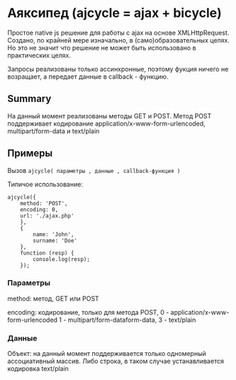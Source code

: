 # Аяксипед (ajсycle = ajax + biсycle)

Простое native js решение для работы с ajax на основе XMLHttpRequest.
Создано, по крайней мере изначально, в (само)образовательных целях.
Но это не значит что решение не может быть использовано в практических целях.

Запросы реализованы только ассинхронные, поэтому фукция ничего не возращает,
а передает данные в callback - функцию.

## Summary

На данный момент реализованы методы GET и POST. Метод POST поддерживает
кодирование application/x-www-form-urlencoded, multipart/form-data и text/plain

## Примеры

Вызов `ajсycle( параметры , данные , callback-функция )`

Типичое использование:

    ajсycle({
        method: 'POST',
        encoding: 0,
        url: './ajax.php'
        },
        {
            name: 'John',
            surname: 'Doe'
        },
        function (resp) {
            console.log(resp);
        });

### Параметры

method: метод, GET или POST

encoding: кодирование, только для метода POST, 0 - application/x-www-form-urlencoded
1 - multipart/form-dataform-data, 3 - text/plain

### Данные

Объект: на данный момент поддерживается только одномерный ассоциативный
массив. Либо строка, в таком случае устанавливается кодировка text/plain